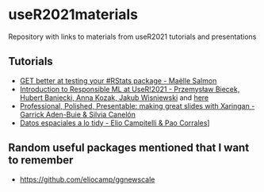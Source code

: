 # useR2021materials

Repository with links to materials from useR2021 tutorials and presentations


## Tutorials

- [GET better at testing your #RStats package - Maёlle Salmon](https://http-testing-r.netlify.app/)
- [Introduction to Responsible ML at UseR!2021 - Przemysław Biecek, Hubert Baniecki, Anna Kozak, Jakub Wisniewski](https://github.com/MI2DataLab/ResponsibleML-UseR2021/blob/main/before.md) and [here](https://github.com/MI2DataLab/ResponsibleML-UseR2021)
- [Professional, Polished, Presentable: making great slides with Xaringan - Garrick Aden-Buie & Silvia Canelón](https://presentable-user2021.netlify.app/)
- [Datos espaciales a lo tidy - Elio Campitelli & Pao Corrales](https://eliocamp.github.io/espaciales-tidy-tutorial/)]


## Random useful packages mentioned that I want to remember

- https://github.com/eliocamp/ggnewscale
